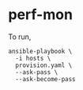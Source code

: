 # perf-mon

To run,

```
ansible-playbook \
  -i hosts \
  provision.yaml \
  --ask-pass \
  --ask-become-pass
```